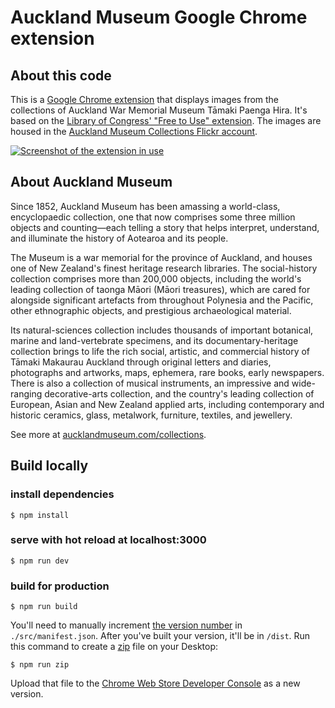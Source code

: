 Auckland Museum Google Chrome extension
===========

About this code
-----

This is a [Google Chrome extension](http://aucklandmuseum.com/collections-extension) that displays images from the collections of Auckland War Memorial Museum Tāmaki Paenga Hira. It's based on the [Library of Congress' "Free to Use" extension](https://blogs.loc.gov/thesignal/2018/08/explore-historical-images-through-the-library-of-congress-free-to-use-browser-extension/). The images are housed in the [Auckland Museum Collections Flickr account](https://www.flickr.com/photos/aucklandmuseum_collections/albums/with/72157713787050202).

[![Screenshot of the extension in use](https://user-images.githubusercontent.com/12046008/79305707-fe0ea680-7f47-11ea-8259-c1dc9449a7a2.jpg)](https://chrome.google.com/webstore/detail/auckland-museum-collectio/hbbhohgdcbfbjljeoflljbeiocnhdfag)

About Auckland Museum
-----

Since 1852, Auckland Museum has been amassing a world-class, encyclopaedic collection, one that now comprises some three million objects and counting—each telling a story that helps interpret, understand, and illuminate the history of Aotearoa and its people.

The Museum is a war memorial for the province of Auckland, and houses one of New Zealand's finest heritage research libraries. The social-history collection comprises more than 200,000 objects, including the world's leading collection of taonga Māori (Māori treasures), which are cared for alongside significant artefacts from throughout Polynesia and the Pacific, other ethnographic objects, and prestigious archaeological material.

Its natural-sciences collection includes thousands of important botanical, marine and land-vertebrate specimens, and its documentary-heritage collection brings to life the rich social, artistic, and commercial history of Tāmaki Makaurau Auckland through original letters and diaries, photographs and artworks, maps, ephemera, rare books, early newspapers. There is also a collection of musical instruments, an impressive and wide-ranging decorative-arts collection, and the country's leading collection of European, Asian and New Zealand applied arts, including contemporary and historic ceramics, glass, metalwork, furniture, textiles, and jewellery.

See more at [aucklandmuseum.com/collections](http://aucklandmuseum.com/collections).

Build locally
-----

### install dependencies

```
$ npm install
```

### serve with hot reload at localhost:3000

```
$ npm run dev
```

### build for production

```
$ npm run build
```

You'll need to manually increment [the version number](https://developer.chrome.com/docs/extensions/mv3/manifest/version/) in `./src/manifest.json`.
After you've built your version, it'll be in `/dist`.
Run this command to create a [zip](https://ss64.com/osx/zip.html) file on your Desktop:

```
$ npm run zip
```

Upload that file to the [Chrome Web Store Developer Console](https://chrome.google.com/webstore/devconsole/) as a new version.
